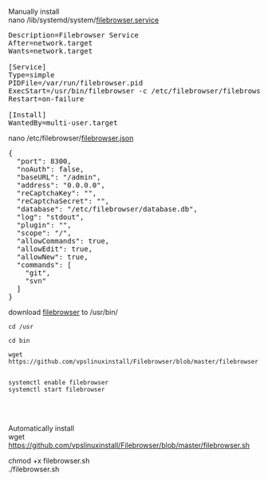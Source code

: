Manually install  
nano /lib/systemd/system/[filebrowser.service](https://github.com/vpslinuxinstall/Filebrowser/blob/master/filebrowser.service)  
<pre>
Description=Filebrowser Service  
After=network.target  
Wants=network.target  

[Service]  
Type=simple  
PIDFile=/var/run/filebrowser.pid  
ExecStart=/usr/bin/filebrowser -c /etc/filebrowser/filebrowser.json  
Restart=on-failure  

[Install]  
WantedBy=multi-user.target
</pre>







nano /etc/filebrowser/[filebrowser.json](https://github.com/vpslinuxinstall/Filebrowser/blob/master/filebrowser.json)  
<pre>
{  
  "port": 8300,  
  "noAuth": false,  
  "baseURL": "/admin",  
  "address": "0.0.0.0",  
  "reCaptchaKey": "",  
  "reCaptchaSecret": "",  
  "database": "/etc/filebrowser/database.db",  
  "log": "stdout",  
  "plugin": "",  
  "scope": "/",  
  "allowCommands": true,  
  "allowEdit": true,    
  "allowNew": true,  
  "commands": [  
    "git",  
    "svn"  
  ]  
}  
</pre>















download [filebrowser](https://github.com/vpslinuxinstall/Filebrowser/blob/master/filebrowser) to /usr/bin/  
```
cd /usr  

cd bin    

wget https://github.com/vpslinuxinstall/Filebrowser/blob/master/filebrowser

  
systemctl enable filebrowser    
systemctl start filebrowser
```








<br>








</br>







     
Automatically install                              
wget https://github.com/vpslinuxinstall/Filebrowser/blob/master/filebrowser.sh
  
chmod +x filebrowser.sh  
./filebrowser.sh




































